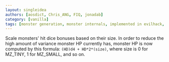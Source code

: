 ```yaml
---
layout: singleidea
authors: [aosdict, Chris_ANG, FIQ, jonadab]
category: [vanilla]
tags: [monster generation, monster internals, implemented in evilhack, implemented in xnethack]
---
```

Scale monsters' hit dice bonuses based on their size. In order to reduce the high amount of variance monster HP currently has, monster HP is now computed by this formula: <code>(HD)d4 + HD\*2\*(size)</code>, where size is 0 for MZ_TINY, 1 for MZ_SMALL, and so on.
